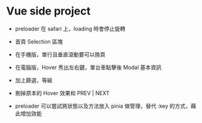 # Vue side project

- preloader 在 safari 上，loading 時會停止旋轉

- 首頁 Selection 區塊
- 在手機版，單行且垂直滾動要可以換頁
- 在電腦版，Hover 秀出左右鍵，單台車點擊後 Modal 基本資訊
- 加上篩選，等級
- 刪掉原本的 Hover 效果和 PREV | NEXT

- preloader 可以嘗試將狀態以及方法放入 pinia 做管理，替代 :key 的方式，藉此增加效能
